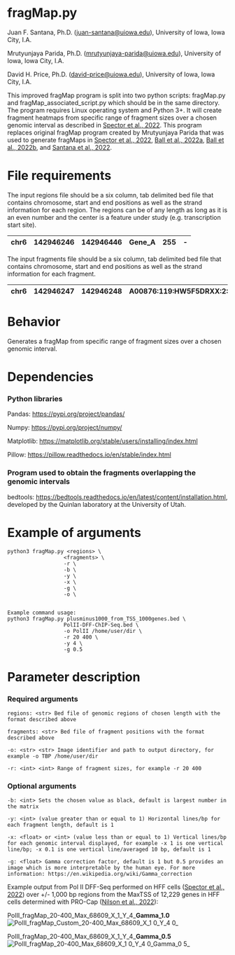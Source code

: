 # fragMap.py #
Juan F. Santana, Ph.D. (<juan-santana@uiowa.edu>), University of Iowa, Iowa City, I.A.

Mrutyunjaya Parida, Ph.D. (<mrutyunjaya-parida@uiowa.edu>), University of Iowa, Iowa City, I.A.

David H. Price, Ph.D. (<david-price@uiowa.edu>), University of Iowa, Iowa City, I.A.

This improved fragMap program is split into two python scripts: fragMap.py and fragMap_associated_script.py which should be in the same directory. The program requires Linux operating system and Python 3+. It will create fragment heatmaps from specific range of fragment sizes over a chosen genomic interval as described in [Spector et al., 2022](https://www.nature.com/articles/s41467-022-29739-x). This program replaces original fragMap program created by Mrutyunjaya Parida that was used to generate fragMaps in [Spector et al., 2022](https://www.nature.com/articles/s41467-022-29739-x), [Ball et al., 2022a](https://www.mdpi.com/1999-4915/14/4/779), [Ball et al., 2022b](https://www.ncbi.nlm.nih.gov/pmc/articles/PMC9239164/), and [Santana et al., 2022](https://academic.oup.com/nar/advance-article/doi/10.1093/nar/gkac678/6659871?guestAccessKey=88024805-7d8e-4421-a032-dbef1c737757).

# File requirements #
The input regions file should be a six column, tab delimited bed file that contains chromosome, start and end positions as well as the strand information for each region. The regions can be of any length as long as it is an even number and the center is a feature under study (e.g. transcription start site). 
 
| chr6 | 142946246 | 142946446 | Gene_A | 255 | - |
|:----:|:---------:|:---------:|:------:|:---:|:-:|

The input fragments file should be a six column, tab delimited bed file that contains chromosome, start and end positions as well as the strand information for each fragment.

| chr6 | 142946247 | 142946248 | A00876:119:HW5F5DRXX:2:2207:29170:1157 | 255 | - |
|:----:|:---------:|:---------:|:--------------------------------------:|:---:|:-:|


# Behavior #
Generates a fragMap from specific range of fragment sizes over a chosen genomic interval. 

# Dependencies #
### Python libraries ###
Pandas: https://pypi.org/project/pandas/

Numpy: https://pypi.org/project/numpy/

Matplotlib: https://matplotlib.org/stable/users/installing/index.html

Pillow: https://pillow.readthedocs.io/en/stable/index.html

### Program used to obtain the fragments overlapping the genomic intervals ###
bedtools: https://bedtools.readthedocs.io/en/latest/content/installation.html, developed by the Quinlan laboratory at the University of Utah. 

# Example of arguments #
```
python3 fragMap.py <regions> \
                  <fragments> \
                  -r \
                  -b \
                  -y \
                  -x \
                  -g \
                  -o \


Example command usage: 
python3 fragMap.py plusminus1000_from_TSS_1000genes.bed \
                  PolII-DFF-ChIP-Seq.bed \
                  -o PolII /home/user/dir \
                  -r 20 400 \
                  -y 4 \
                  -g 0.5

```
# Parameter description #
### Required arguments ###
```
regions: <str> Bed file of genomic regions of chosen length with the format described above

fragments: <str> Bed file of fragment positions with the format described above

-o: <str> <str> Image identifier and path to output directory, for example -o TBP /home/user/dir

-r: <int> <int> Range of fragment sizes, for example -r 20 400
```
### Optional arguments ###
```
-b: <int> Sets the chosen value as black, default is largest number in the matrix

-y: <int> (value greater than or equal to 1) Horizontal lines/bp for each fragment length, default is 1

-x: <float> or <int> (value less than or equal to 1) Vertical lines/bp for each genomic interval displayed, for example -x 1 is one vertical line/bp; -x 0.1 is one vertical line/averaged 10 bp, default is 1

-g: <float> Gamma correction factor, default is 1 but 0.5 provides an image which is more interpretable by the human eye. For more information: https://en.wikipedia.org/wiki/Gamma_correction

```
Example output from Pol II DFF-Seq performed on HFF cells ([Spector et al., 2022](https://www.nature.com/articles/s41467-022-29739-x)) over +/- 1,000 bp regions from the MaxTSS of 12,229 genes in HFF cells determined with PRO-Cap ([Nilson et al., 2022](https://doi.org/10.1093/nar/gkac678)): 

PolII_fragMap_20-400_Max_68609_X_1_Y_4_**Gamma_1.0** 
![PolII_fragMap_Custom_20-400_Max_68609_X_1 0_Y_4 0_](https://user-images.githubusercontent.com/38702786/190675335-1b8271ef-a0f7-449e-9ac3-aeee7dca6611.png)

PolII_fragMap_20-400_Max_68609_X_1_Y_4_**Gamma_0.5**
![PolII_fragMap_20-400_Max_68609_X_1 0_Y_4 0_Gamma_0 5_](https://user-images.githubusercontent.com/38702786/191344898-fc082eb6-6c3c-4b12-a6f1-8ef62ef5047c.png)
